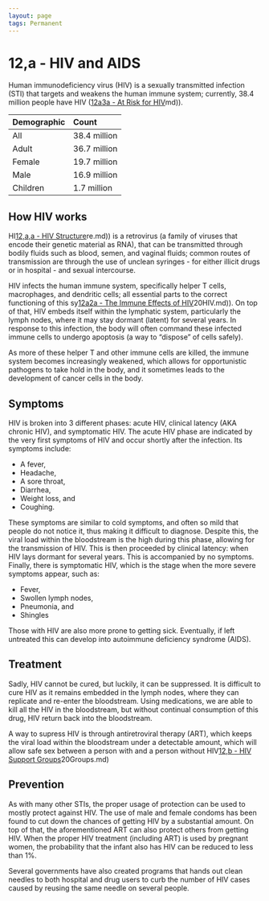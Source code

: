 ```yaml
---
layout: page
tags: Permanent 
---
```


# 12,a - HIV and AIDS

Human immunodeficiency virus (HIV) is a sexually transmitted infection (STI) that targets and weakens the human immune system; currently, 38.4 million people have HIV ([12a3a - At Risk for HIV](12a3a%20-%20At%20Risk%20for%20HIV.md)md)).

| Demographic | Count        |
|:------------|:-------------|
| All         | 38.4 million |
| Adult       | 36.7 million |
| Female      | 19.7 million |
| Male        | 16.9 million |
| Children    |  1.7 million |  

## How HIV works

HI[12,a,a - HIV Structure](12,a,a%20-%20HIV%20Structure.md)re.md)) is a retrovirus (a family of viruses that encode their genetic material as RNA), that can be transmitted through bodily fluids such as blood, semen, and vaginal fluids; common routes of transmission are through the use of unclean syringes - for either illicit drugs or in hospital - and sexual intercourse. 

HIV infects the human immune system, specifically helper T cells, macrophages, and dendritic cells; all essential parts to the correct functioning of this sy[12a2a - The Immune Effects of HIV](12a2a%20-%20The%20Immune%20Effects%20of%20HIV.md)20HIV.md)). On top of that, HIV embeds itself within the lymphatic system, particularly the lymph nodes, where it may stay dormant (latent) for several years. In response to this infection, the body will often command these infected immune cells to undergo apoptosis (a way to “dispose” of cells safely). 

As more of these helper T and other immune cells are killed, the immune system becomes increasingly weakened, which allows for opportunistic pathogens to take hold in the body, and it sometimes leads to the development of cancer cells in the body.

## Symptoms

HIV is broken into 3 different phases: acute HIV, clinical latency (AKA chronic HIV), and symptomatic HIV. The acute HIV phase are indicated by the very first symptoms of HIV and occur shortly after the infection. Its symptoms include:
- A fever,
- Headache,
- A sore throat,
- Diarrhea,
- Weight loss, and
- Coughing.

These symptoms are similar to cold symptoms, and often so mild that people do not notice it, thus making it difficult to diagnose. Despite this, the viral load within the bloodstream is the high during this phase, allowing for the transmission of HIV. This is then proceeded by clinical latency: when HIV lays dormant for several years. This is accompanied by no symptoms. Finally, there is symptomatic HIV, which is the stage when the more severe symptoms appear, such as:
- Fever,
- Swollen lymph nodes,
- Pneumonia, and
- Shingles

Those with HIV are also more prone to getting sick. Eventually, if left untreated this can develop into autoimmune deficiency syndrome (AIDS).

## Treatment

Sadly, HIV cannot be cured, but luckily, it can be suppressed. It is difficult to cure HIV as it remains embedded in the lymph nodes, where they can replicate and re-enter the bloodstream. Using medications, we are able to kill all the HIV in the bloodstream, but without continual consumption of this drug, HIV return back into the bloodstream.

A way to supress HIV is through antiretroviral therapy (ART), which keeps the viral load within the bloodstream under a detectable amount, which will allow safe sex between a person with and a person without HIV[12,b - HIV Support Groups](12,b%20-%20HIV%20Support%20Groups.md)20Groups.md)

## Prevention

As with many other STIs, the proper usage of protection can be used to mostly protect against HIV. The use of male and female condoms has been found to cut down the chances of getting HIV by a substantial amount. On top of that, the aforementioned ART can also protect others from getting HIV. When the proper HIV treatment (including ART) is used by pregnant women, the probability that the infant also has HIV can be reduced to less than 1%. 

Several governments have also created programs that hands out clean needles to both hospital and drug users to curb the number of HIV cases caused by reusing the same needle on several people.